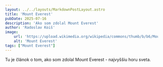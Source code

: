 ```yaml
---
layout: ../../layouts/MarkdownPostLayout.astro
title: 'Mount Everest'
pubDate: 2025-07-16 
description: 'Ako som zdolal Mount Everest'
author: 'Radoslav Koiš'
image:
    url: 'https://upload.wikimedia.org/wikipedia/commons/thumb/b/b6/Mount_Everest_as_seen_from_Drukair2_PLW_edit_Cropped.jpg/960px-Mount_Everest_as_seen_from_Drukair2_PLW_edit_Cropped.jpg'
    alt: 'Mount Everest'
tags: ["Mount Everest"]
---
```

Tu je článok o tom, ako som zdolal Mount Everest - najvyššiu horu sveta.
